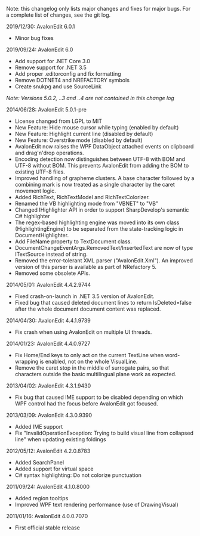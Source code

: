 Note: this changelog only lists major changes and fixes for major bugs. For a complete list of changes, see the git log.

2019/12/30: AvalonEdit 6.0.1
* Minor bug fixes

2019/09/24: AvalonEdit 6.0
* Add support for .NET Core 3.0
* Remove support for .NET 3.5
* Add proper .editorconfig and fix formatting
* Remove DOTNET4 and NREFACTORY symbols
* Create snukpg and use SourceLink

*Note: Versions 5.0.2, ..3 and ..4 are not contained in this change log*

2014/06/28: AvalonEdit 5.0.1-pre
* License changed from LGPL to MIT
* New Feature: Hide mouse cursor while typing (enabled by default)
* New Feature: Highlight current line (disabled by default)
* New Feature: Overstrike mode (disabled by default)
* AvalonEdit now raises the WPF DataObject attached events on clipboard and drag'n'drop operations.
* Encoding detection now distinguishes between UTF-8 with BOM and UTF-8 without BOM. This prevents AvalonEdit from adding the BOM to existing UTF-8 files.
* Improved handling of grapheme clusters. A base character followed by a combining mark is now treated as a single character by the caret movement logic.
* Added RichText, RichTextModel and RichTextColorizer.
* Renamed the VB highlighting mode from "VBNET" to "VB"
* Changed IHighlighter API in order to support SharpDevelop's semantic C# highlighter
* The regex-based highlighting engine was moved into its own class (HighlightingEngine) to be separated from the state-tracking logic in DocumentHighlighter.
* Add FileName property to TextDocument class.
* DocumentChangeEventArgs.RemovedText/InsertedText are now of type ITextSource instead of string.
* Removed the error-tolerant XML parser ("AvalonEdit.Xml"). An improved version of this parser is available as part of NRefactory 5.
* Removed some obsolete APIs.


2014/05/01: AvalonEdit 4.4.2.9744
* Fixed crash-on-launch in .NET 3.5 version of AvalonEdit.
* Fixed bug that caused deleted document lines to return IsDeleted=false after the whole document document content was replaced.


2014/04/30: AvalonEdit 4.4.1.9739 
* Fix crash when using AvalonEdit on multiple UI threads.


2014/01/23: AvalonEdit 4.4.0.9727
* Fix Home/End keys to only act on the current TextLine when word-wrapping is enabled, not on the whole VisualLine.
* Remove the caret stop in the middle of surrogate pairs, so that characters outside the basic multilingual plane work as expected.


2013/04/02: AvalonEdit 4.3.1.9430
* Fix bug that caused IME support to be disabled depending on which WPF control had the focus before AvalonEdit got focused.


2013/03/09: AvalonEdit 4.3.0.9390
* Added IME support
* Fix "InvalidOperationException: Trying to build visual line from collapsed line" when updating existing foldings


2012/05/12: AvalonEdit 4.2.0.8783
* Added SearchPanel
* Added support for virtual space
* C# syntax highlighting: Do not colorize punctuation


2011/09/24: AvalonEdit 4.1.0.8000
* Added region tooltips
* Improved WPF text rendering performance (use of DrawingVisual)


2011/01/16: AvalonEdit 4.0.0.7070
* First official stable release
